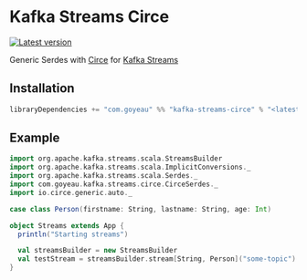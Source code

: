 # Kafka Streams Circe

[![Latest version](https://index.scala-lang.org/joan38/kafka-streams-circe/kafka-streams-circe/latest.svg)](https://index.scala-lang.org/joan38/kafka-streams-circe/kafka-streams-circe)

Generic Serdes with [Circe](https://github.com/circe/circe) for [Kafka Streams](https://github.com/apache/kafka)

## Installation

```scala
libraryDependencies += "com.goyeau" %% "kafka-streams-circe" % "<latest version>"
```


## Example

```scala
import org.apache.kafka.streams.scala.StreamsBuilder
import org.apache.kafka.streams.scala.ImplicitConversions._
import org.apache.kafka.streams.scala.Serdes._
import com.goyeau.kafka.streams.circe.CirceSerdes._
import io.circe.generic.auto._

case class Person(firstname: String, lastname: String, age: Int)

object Streams extends App {
  println("Starting streams")

  val streamsBuilder = new StreamsBuilder
  val testStream = streamsBuilder.stream[String, Person]("some-topic")
}
```
